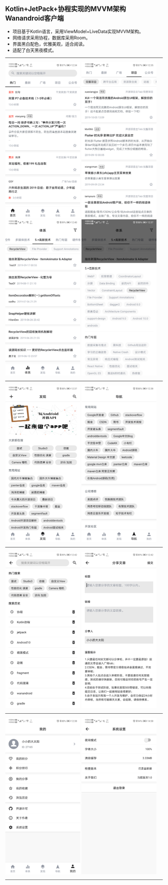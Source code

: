## Kotlin+JetPack+协程实现的MVVM架构Wanandroid客户端

- 项目基于Kotlin语言，采用ViewModel+LiveData实现MVVM架构。
- 网络请求采用协程，数据库采用Room。
- 界面黑白配色，优雅美观，适合阅读。
- 适配了白天黑夜模式。

------

<img src="images/home.png" alt="home"  width="240px" />    <img src="images/project.png" alt="project" width="240px" />    <img src="images/system+.png" alt="system+" width="240px" />    <img src="images/system.png" alt="system" width="240px" />

------

<img src="images/find.png" alt="find" width="240px" />    <img src="images/nav.png" alt="nav" width="240px" />

------

<img src="images/search.png" alt="search" width="240px" />    <img src="images/share.png" alt="share" width="240px" />

------

<img src="images/mine.png" alt="mine" width="240px" />    <img src="images/setting.png" alt="setting"  width="240px" />

------

